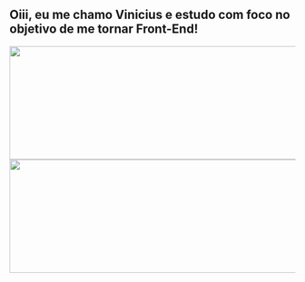 ## Oiii, eu me chamo Vinicius e estudo com foco no objetivo de me tornar Front-End!

<a href="https://github.com/ViniS0usa/github-readme-stats">
  <img align="center" height="200" width=600 src="https://github-readme-stats.vercel.app/api?username=ViniS0usa&show_icons=true&count_private=true&theme=tokyonight"/>
</a>
<a href="https://github.com/ViniS0usa/github-readme-stats">
  <img align="center" height="200" width=600 src="https://github-readme-stats.vercel.app/api/top-langs/?username=ViniS0usa&layout=compact&theme=tokyonight" />
</a>
